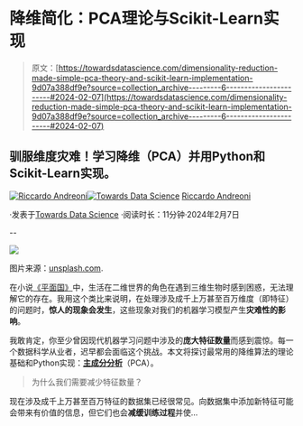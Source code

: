 # 降维简化：PCA理论与Scikit-Learn实现

> 原文：[https://towardsdatascience.com/dimensionality-reduction-made-simple-pca-theory-and-scikit-learn-implementation-9d07a388df9e?source=collection_archive---------6-----------------------#2024-02-07](https://towardsdatascience.com/dimensionality-reduction-made-simple-pca-theory-and-scikit-learn-implementation-9d07a388df9e?source=collection_archive---------6-----------------------#2024-02-07)

## 驯服维度灾难！学习降维（PCA）并用Python和Scikit-Learn实现。

[](https://medium.com/@riccardo.andreoni?source=post_page---byline--9d07a388df9e--------------------------------)[![Riccardo Andreoni](../Images/5e22581e419639b373019a809d6e65c1.png)](https://medium.com/@riccardo.andreoni?source=post_page---byline--9d07a388df9e--------------------------------)[](https://towardsdatascience.com/?source=post_page---byline--9d07a388df9e--------------------------------)[![Towards Data Science](../Images/a6ff2676ffcc0c7aad8aaf1d79379785.png)](https://towardsdatascience.com/?source=post_page---byline--9d07a388df9e--------------------------------) [Riccardo Andreoni](https://medium.com/@riccardo.andreoni?source=post_page---byline--9d07a388df9e--------------------------------)

·发表于[Towards Data Science](https://towardsdatascience.com/?source=post_page---byline--9d07a388df9e--------------------------------) ·阅读时长：11分钟·2024年2月7日

--

![](../Images/dd97fa20ef6b63759949e85573f2a094.png)

图片来源：[unsplash.com](https://unsplash.com/photos/3DkouQeZjp4).

在小说[《平面国》](https://en.wikipedia.org/wiki/Flatland)中，生活在二维世界的角色在遇到三维生物时感到困惑，无法理解它的存在。我用这个类比来说明，在处理涉及成千上万甚至百万维度（即特征）的问题时，**惊人的现象会发生**，这些现象对我们的机器学习模型产生**灾难性的影响**。

我敢肯定，你至少曾因现代机器学习问题中涉及的**庞大特征数量**而感到震惊。每一个数据科学从业者，迟早都会面临这个挑战。本文将探讨最常用的降维算法的理论基础和Python实现：[**主成分分析**](https://en.wikipedia.org/wiki/Principal_component_analysis#:~:text=Principal%20component%20analysis%20(PCA)%20is,the%20visualization%20of%20multidimensional%20data.)（PCA）。

> 为什么我们需要减少特征数量？

现在涉及成千上万甚至百万特征的数据集已经很常见。向数据集中添加新特征可能会带来有价值的信息，但它们也会**减缓训练过程**并使...
